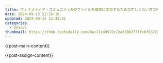 ```yaml
---
title: ウィキメディア・コミュニティAMVファイルを簡単に変換するための忙しくない方に役立つ無料オンラインツール - WikiConvert
date: 2024-09-13 22:30:10
updated: 2024-09-14 12:41:31
categories:
  - movavi
thumbnail: https://thmb.techidaily.com/0ac17e49979c72a050b377ffc6f63723ef10196944c0e4d0e8d090140eaead92.jpg
---
```


{{post-main-content}}

<ins class="adsbygoogle"
     style="display:block"
     data-ad-format="autorelaxed"
     data-ad-client="ca-pub-7571918770474297"
     data-ad-slot="1223367746"></ins>

{{post-assign-content}}

<ins class="adsbygoogle"
     style="display:block"
     data-ad-client="ca-pub-7571918770474297"
     data-ad-slot="8358498916"
     data-ad-format="auto"
     data-full-width-responsive="true"></ins>
